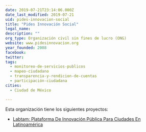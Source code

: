```yaml
---
date: 2019-07-21T23:14:06.000Z
date_last_modified: 2019-07-21
uid: pides-innovacion-social
title: "Pides Innovación Social"
legal_name: 
description: ""
org_type: Organización civil sin fines de lucro (ONG)
website: www.pidesinnovacion.org
year_founded: 2008
facebook: 
twitter: 
tags:
  - monitoreo-de-servicios-publicos
  - mapeo-ciudadano
  - transparencia-y-rendicion-de-cuentas
  - participación-ciudadana
cities: 
  - Ciudad de México

---
```


Esta organización tiene los siguientes proyectos:

- [Labtam: Plataforma De Innovación Pública Para Ciudades En Latinoamérica](/i/labtam-plataforma-de-innovacion-publica-para-ciudades-en-latinoamerica.html)

